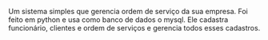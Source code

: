 Um sistema simples que gerencia ordem de serviço da sua empresa.
Foi feito em python e usa como banco de dados o mysql.
Ele cadastra funcionário, clientes e ordem de serviços e gerencia todos esses cadastros.